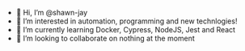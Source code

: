 - 👋 Hi, I’m @shawn-jay
- 👀 I’m interested in automation, programming and new technlogies!
- 🌱 I’m currently learning Docker, Cypress, NodeJS, Jest and React
- 💞️ I’m looking to collaborate on nothing at the moment

<!---
shawn-jay/shawn-jay is a ✨ special ✨ repository because its `README.md` (this file) appears on your GitHub profile.
You can click the Preview link to take a look at your changes.
--->

